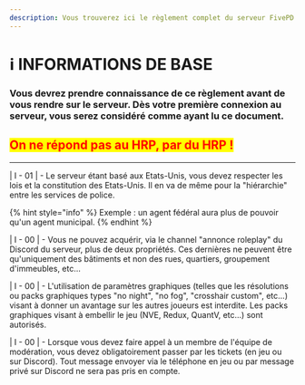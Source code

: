 ```yaml
---
description: Vous trouverez ici le règlement complet du serveur FivePD.
---
```


# ℹ INFORMATIONS DE BASE

### Vous devrez prendre connaissance de ce règlement avant de vous rendre sur le serveur. Dès votre première connexion au serveur, vous serez considéré comme ayant lu ce document.

## <mark style="color:red;">On ne répond pas au HRP, par du HRP !</mark>

***

\| I - 01 | - Le serveur étant basé aux Etats-Unis, vous devez respecter les lois et la constitution des Etats-Unis. Il en va de même pour la "hiérarchie" entre les services de police.

{% hint style="info" %}
Exemple : un agent fédéral aura plus de pouvoir qu'un agent municipal.
{% endhint %}

\| I - 00 | - Vous ne pouvez acquérir, via le channel "annonce roleplay" du Discord du serveur, plus de deux propriétés. Ces dernières ne peuvent être qu'uniquement des bâtiments et non des rues, quartiers, groupement d'immeubles, etc...

\| I - 00 | - L'utilisation de paramètres graphiques (telles que les résolutions ou packs graphiques types "no night", "no fog", "crosshair custom", etc...) visant à donner un avantage sur les autres joueurs est interdite. Les packs graphiques visant à embellir le jeu (NVE, Redux, QuantV, etc...) sont autorisés.

\| I - 00 | - Lorsque vous devez faire appel à un membre de l'équipe de modération, vous devez obligatoirement passer par les tickets (en jeu ou sur Discord). Tout message envoyer via le téléphone en jeu ou par message privé sur Discord ne sera pas pris en compte.
